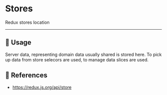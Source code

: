# Stores

Redux stores location

* * *

## 📏 Usage

Server data, representing domain data usually shared is stored here. To pick up data from store selecors are used, to manage data slices are used.

## 🔗 References

-   <https://redux.js.org/api/store>
